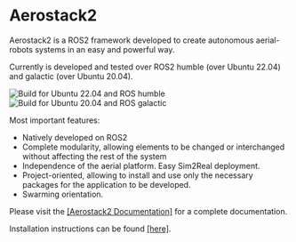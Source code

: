 # Aerostack2

Aerostack2 is a ROS2 framework developed to create autonomous aerial-robots systems in an easy and powerful way.

Currently is developed and tested over ROS2 humble (over Ubuntu 22.04) and galactic (over Ubuntu 20.04).

![Build for Ubuntu 22.04 and ROS humble](https://github.com/aerostack2/aerostack2/actions/workflows/build-humble.yaml/badge.svg)
![Build for Ubuntu 20.04 and ROS galactic](https://github.com/aerostack2/aerostack2/actions/workflows/build-galactic.yaml/badge.svg)

Most important features:
- Natively developed on ROS2
- Complete modularity, allowing elements to be changed or interchanged without affecting the rest of the system
- Independence of the aerial platform. Easy Sim2Real deployment.
- Project-oriented, allowing to install and use only the necessary packages for the application to be developed. 
- Swarming orientation.

Please visit the [[Aerostack2 Documentation]](https://aerostack2.github.io) for a complete documentation.

Installation instructions can be found [[here]](https://aerostack2.github.io/_installation/index.html).

